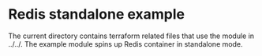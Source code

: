 # Redis standalone example

The current directory contains terraform related files that use the module in ../../. 
The example module spins up Redis container in standalone mode.




